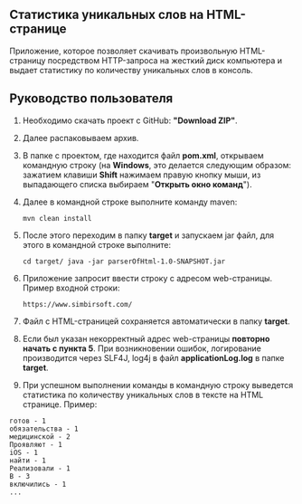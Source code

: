 ## Статистика уникальных слов на HTML- странице
Приложение, которое позволяет скачивать произвольную HTML-страницу
посредством HTTP-запроса на жесткий диск компьютера и выдает статистику по
количеству уникальных слов в консоль.
## Руководство пользователя
1. Необходимо скачать проект c GitHub: **"Download ZIP"**.
2. Далее распаковываем архив.
3. В папке с проектом, где находится файл **pom.xml**, открываем командную строку 
(на **Windows**, это делается следующим образом: зажатием клавиши **Shift** нажимаем правую кнопку мыши, из выпадающего списка выбираем "**Открыть окно команд**").
4. Далее в командной строке выполните команду maven:

    ```mvn clean install```
5. После этого переходим в папку **target** и запускаем jar файл, для этого в командной строке выполните:

    ```cd target/ java -jar parserOfHtml-1.0-SNAPSHOT.jar```                      
6. Приложение запросит ввести строку с адресом web-страницы. Пример входной строки: 

    ```https://www.simbirsoft.com/```                              
7. Файл с HTML-страницей сохраняется автоматически в папку **target**.
8. Если был указан некорректный адрес web-страницы **повторно начать с пункта 5**. 
При возникновении ошибок, логирование производится через SLF4J, log4j в файл **applicationLog.log** в папке **target**.
9. При успешном выполнении команды в командную строку выведется статистика по количеству уникальных слов в тексте на HTML странице. Пример: 

``` 
готов - 1 
обязательства - 1 
медицинской - 2
Проявляют - 1
iOS - 1
найти - 1
Реализовали - 1
В - 3
включились - 1
...
``` 
                              